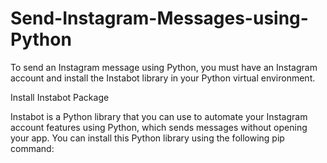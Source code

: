 # Send-Instagram-Messages-using-Python
To send an Instagram message using Python, you must have an Instagram account and install the Instabot library in your Python virtual environment.

Install Instabot Package

Instabot is a Python library that you can use to automate your Instagram account features using Python, which sends messages without opening your app. You can install this Python library using the following pip command:
